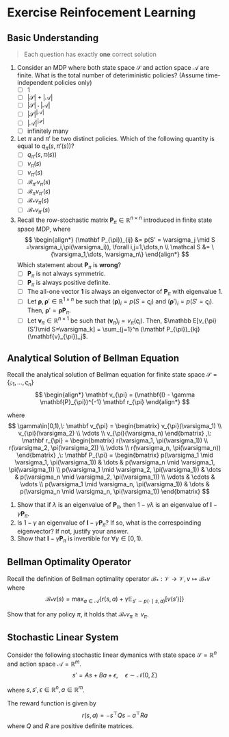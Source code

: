 # Exercise Reinfocement Learning

## Basic Understanding

> Each question has exactly **one** correct solution

1. Consider an MDP where both state space $\mathcal S$ and action space $\mathcal A$ are finite. What is the total number of deteriministic policies? (Assume time-independent policies only)
   - [ ] 1
   - [ ] $\vert\mathcal S\vert + {\vert\mathcal A\vert}$
   - [ ] $\vert\mathcal S\vert \cdot {\vert\mathcal A\vert}$
   - [ ] $\vert\mathcal S\vert^{\vert\mathcal A\vert}$
   - [ ] $\vert\mathcal A\vert^{\vert\mathcal S\vert}$
   - [ ] infinitely many

1. Let $\pi$ and $\pi'$ be two distinct policies. Which of the following quantity is equal to $q_{\pi}(s,\pi'(s))$?
   - [ ] $q_{\pi'}(s, \pi(s))$
   - [ ] $v_{\pi}(s)$
   - [ ] $v_{\pi'}(s)$
   - [ ] $\mathcal B_{\pi'} v_{\pi}(s)$
   - [ ] $\mathcal B_{\pi} v_{\pi'}(s)$
   - [ ] $\mathcal B_{*} v_{\pi}(s)$
   - [ ] $\mathcal B_{*} v_{\pi'}(s)$

1. Recall the row-stochastic matrix $\mathbf P_{\pi}\in\mathbb R^{n\times n}$ introduced in finite state space MDP, where
    $$
    \begin{align*}
    (\mathbf P_{\pi})_{ij}
    &= p(S' = \varsigma_j \mid S =\varsigma_i,\pi(\varsigma_i)), \forall i,j=1,\dots,n \\
    \mathcal S &= \{\varsigma_1,\dots, \varsigma_n\}
    \end{align*}
    $$
    Which statement about $\mathbf P_{\pi}$ is **wrong**?
   - [ ] $\mathbf P_{\pi}$ is not always symmetric.
   - [ ] $\mathbf P_{\pi}$ is always positive definite.
   - [ ] The all-one vector $\mathbf 1$ is always an eigenvector of $\mathbf P_{\pi}$ with eigenvalue 1.
   - [ ] Let $\boldsymbol{\rho},\boldsymbol{\rho}' \in\mathbb R^{1\times n}$ be such that $(\boldsymbol{\rho})_i = p(S=\varsigma_i)$ and $(\boldsymbol{\rho}')_i = p(S'=\varsigma_i)$. Then, $\boldsymbol{\rho}' = \boldsymbol{\rho}\mathbf P_{\pi}$.
   - [ ] Let $\mathbf{v}_{\pi}\in\mathbb R^{n\times 1}$ be such that $(\mathbf{v}_{\pi})_i = v_{\pi}(\varsigma_i)$. Then, $\mathbb E[v_{\pi}(S')\mid S=\varsigma_k] = \sum_{j=1}^n (\mathbf P_{\pi})_{kj}(\mathbf{v}_{\pi})_j$.

## Analytical Solution of Bellman Equation

Recall the analytical solution of Bellman equation for finite state space $\mathcal S=\{\varsigma_1,\dots, \varsigma_n\}$
$$
\begin{align*}
\mathbf v_{\pi} = (\mathbf{I} - \gamma \mathbf{P}_{\pi})^{-1} \mathbf r_{\pi}
\end{align*}
$$

where
$$
\gamma\in[0,1),\:
\mathbf v_{\pi} =
\begin{bmatrix}
v_{\pi}(\varsigma_1) \\ v_{\pi}(\varsigma_2) \\ \vdots \\ v_{\pi}(\varsigma_n)
\end{bmatrix}
,\:
\mathbf r_{\pi} =
\begin{bmatrix}
r(\varsigma_1, \pi(\varsigma_1)) \\ r(\varsigma_2, \pi(\varsigma_2)) \\ \vdots \\ r(\varsigma_n, \pi(\varsigma_n))
\end{bmatrix}
,\:
\mathbf P_{\pi} =
\begin{bmatrix}
p(\varsigma_1 \mid \varsigma_1, \pi(\varsigma_1)) & \dots & p(\varsigma_n \mid \varsigma_1, \pi(\varsigma_1))  \\
p(\varsigma_1 \mid \varsigma_2, \pi(\varsigma_1)) & \dots & p(\varsigma_n \mid \varsigma_2, \pi(\varsigma_1))  \\
\vdots & \cdots & \vdots \\
p(\varsigma_1 \mid \varsigma_n, \pi(\varsigma_1)) & \dots & p(\varsigma_n \mid \varsigma_n, \pi(\varsigma_1))
\end{bmatrix}
$$

1. Show that if $\lambda$ is an eigenvalue of $\mathbf P_{\pi}$, then $1-\gamma\lambda$ is an eigenvalue of $\mathbf{I} - \gamma \mathbf{P}_{\pi}$.
1. Is $1-\gamma$ an eigenvalue of $\mathbf{I} - \gamma \mathbf{P}_{\pi}$? If so, what is the correspoinding eigenvector? If not, justify your answer.
1. Show that $\mathbf{I} - \gamma \mathbf{P}_{\pi}$ is invertible for $\forall\gamma\in[0,1)$.

## Bellman Optimality Operator

Recall the definition of Bellman optimality operator $\mathcal B_{*}: \mathcal V \to \mathcal V, v\mapsto \mathcal B_{*}v$ where
$$
\mathcal B_{*} v(s) = \max_{a\in\mathcal A} \Big\{
    r(s, a) + \gamma\mathbb E_{s' \sim p(\cdot \mid s, a)} [ v(s') ]
\Big\}
$$

Show that for any policy $\pi$, it holds that $\mathcal B_{*}v_{\pi} \ge v_{\pi}$.

## Stochastic Linear System

Consider the following stochastic linear dymanics with state space $\mathcal S=\mathbb R^n$ and action space $\mathcal A=\mathbb R^m$.
$$
s' = As + Ba + \epsilon,
\quad \epsilon\sim\mathcal N(0,\Sigma)
$$

where $s,s',\epsilon\in\mathbb R^n, a\in\mathbb R^m$.

The reward function is given by
$$
r(s,a) = -s^\top Qs - a^\top Ra
$$
where $Q$ and $R$ are positive definite matrices.
